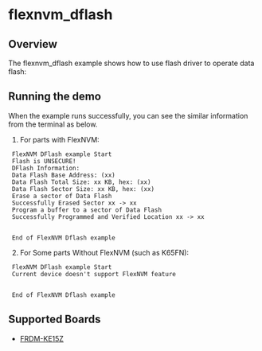 # flexnvm_dflash

## Overview
The flexnvm_dflash example shows how to use flash driver to operate data flash:


## Running the demo
When the example runs successfully, you can see the similar information from the terminal as below.

1. For parts with FlexNVM:
~~~~~~~~~~~~
 FlexNVM DFlash example Start
 Flash is UNSECURE!
 DFlash Information: 
 Data Flash Base Address: (xx)
 Data Flash Total Size: xx KB, hex: (xx)
 Data Flash Sector Size: xx KB, hex: (xx)
 Erase a sector of Data Flash
 Successfully Erased Sector xx -> xx
 Program a buffer to a sector of Data Flash
 Successfully Programmed and Verified Location xx -> xx


 End of FlexNVM Dflash example
~~~~~~~~~~~~

2. For Some parts Without FlexNVM (such as K65FN):
~~~~~~~~~~~~
 FlexNVM DFlash example Start
 Current device doesn't support FlexNVM feature


 End of FlexNVM Dflash example
~~~~~~~~~~~~

## Supported Boards
- [FRDM-KE15Z](../../../_boards/frdmke15z/driver_examples/flash/flexnvm_dflash/example_board_readme.md)
